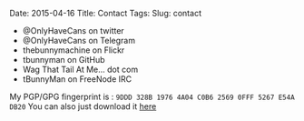 Date: 2015-04-16
Title: Contact
Tags:
Slug: contact

- @OnlyHaveCans on twitter
- @OnlyHaveCans on Telegram
- thebunnymachine on Flickr
- tbunnyman on GitHub
- Wag That Tail At Me... dot com
- tBunnyMan on FreeNode IRC

My PGP/GPG fingerprint is : `9DDD 328B 1976 4A04 C0B6 2569 0FFF 5267 E54A DB20`
You can also just download it [here](/publickey.asc)
